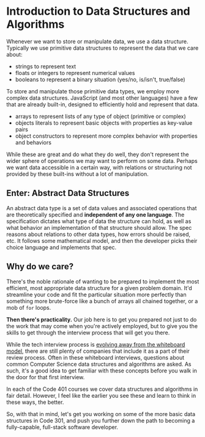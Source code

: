 # Introduction to Data Structures and Algorithms

Whenever we want to store or manipulate data, we use a data structure.
Typically we use primitive data structures to represent the data that we care about:

- strings to represent text
- floats or integers to represent numerical values
- booleans to represent a binary situation (yes/no, is/isn't, true/false)

To store and manipulate those primitive data types, we employ more complex data structures.
JavaScript (and most other languages) have a few that are already built-in, designed to efficiently hold and represent that data.

- arrays to represent lists of any type of object (primitive or complex)
- objects literals to represent basic objects with properties as key-value pairs
- object constructors to represent more complex behavior with properties and behaviors

While these are great and do what they do well, they don't represent the wider sphere of operations we may want to perform on some data.
Perhaps we want data accessible in a certain way, with relations or structuring not provided by these built-ins without a lot of manipulation.

## Enter: Abstract Data Structures

An abstract data type is a set of data values and associated operations that are theoretically specified and **independent of any one language**.
The specification dictates what type of data the structure can hold, as well as what behavior an implementation of that structure should allow.
The spec reasons about relations to other data types, how errors should be raised, etc.
It follows some mathematical model, and then the developer picks their choice language and implements that spec.

## Why do we care?

There's the noble rationale of wanting to be prepared to implement the most efficient, most appropriate data structure for a given problem domain.
It'd streamline your code and fit the particular situation more perfectly than something more brute-force like a bunch of arrays all chained together, or a mob of `for` loops.

**Then there's practicality.**
Our job here is to get you prepared not just to do the work that may come when you're actively employed, but to give you the skills to get through the interview process that will get you there.

While the tech interview process is [evolving away from the whiteboard model](https://theoutline.com/post/1166/programmers-are-confessing-their-coding-sins-to-protest-a-broken-job-interview-process), there are still plenty of companies that include it as a part of their review process.
Often in these whiteboard interviews, questions about common Computer Science data structures and algorithms are asked.
As such, it's a good idea to get familiar with these concepts before you walk in the door for that first interview.

In each of the Code 401 courses we cover data structures and algorithms in fair detail.
However, I feel like the earlier you see these and learn to think in these ways, the better.

So, with that in mind, let's get you working on some of the more basic data structures in Code 301, and push you further down the path to becoming a fully-capable, full-stack software developer.
